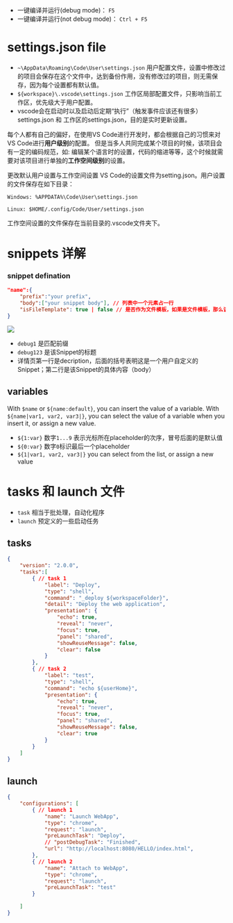 -  一键编译并运行(debug mode)： `F5`
-  一键编译并运行(not debug mode)： `Ctrl + F5`

# settings.json file
- `~\AppData\Roaming\Code\User\settings.json` 用户配置文件，设置中修改过的项目会保存在这个文件中，达到备份作用，没有修改过的项目，则无需保存，因为每个设置都有默认值。
- `${workspace}\.vscode\settings.json` 工作区局部配置文件，只影响当前工作区，优先级大于用户配置。
- vscode会在启动时以及启动后定期“执行”（触发事件应该还有很多）settings.json 和 工作区的settings.json，目的是实时更新设置。

每个人都有自己的偏好，在使用VS Code进行开发时，都会根据自己的习惯来对VS Code进行**用户级别**的配置。
但是当多人共同完成某个项目的时候，该项目会有一定的编码规范，如: 编辑某个语言时的设置，代码的缩进等等，这个时候就需要对该项目进行单独的**工作空间级别**的设置。

更改默认用户设置与工作空间设置
VS Code的设置文件为setting.json。用户设置的文件保存在如下目录：

`Windows: %APPDATA%\Code\User\settings.json`

`Linux: $HOME/.config/Code/User/settings.json`

工作空间设置的文件保存在当前目录的.vscode文件夹下。

# snippets 详解
### snippet defination
```json
"name":{
	"prefix":"your prefix",
	"body":["your snippet body"], // 列表中一个元素占一行 
	"isFileTemplate": true | false // 是否作为文件模板，如果是文件模板，那么该snippet将生成一个特定的初始文件
}
```

![](snippets.png)
- `debug1` 是匹配前缀
- `debug123` 是该Snippet的标题
- 详情页第一行是decription，后面的括号表明这是一个用户自定义的Snippet；第二行是该Snippet的具体内容（body）


## variables
With `$name` or `${name:default}`, you can insert the value of a variable. With `${name|var1, var2, var3|}`, you can select the value of a variable when you insert it, or assign a new value.

- `${1:var}` 数字`1...9` 表示光标所在placeholder的次序，冒号后面的是默认值
- `${0:var}` 数字`0`标识最后一个placeholder
- `${1|var1, var2, var3|}` you can select from the list, or assign a new value


# tasks 和 launch 文件
- `task` 相当于批处理，自动化程序
- `launch` 预定义的一些启动任务

## tasks
```json
{
    "version": "2.0.0",
    "tasks":[
        { // task 1
            "label": "Deploy",
            "type": "shell",
            "command": "_deploy ${workspaceFolder}",
            "detail": "Deploy the web application",
            "presentation": {
                "echo": true,
                "reveal": "never",
                "focus": true,
                "panel": "shared",
                "showReuseMessage": false,
                "clear": false
            }
        },
        { // task 2
            "label": "test",
            "type": "shell",
            "command": "echo ${userHome}",
            "presentation": {
                "echo": true,
                "reveal": "never",
                "focus": true,
                "panel": "shared",
                "showReuseMessage": false,
                "clear": true
            }
        }
    ]
}
```


## launch
```json
{
    "configurations": [
        { // launch 1
            "name": "Launch WebApp",
            "type": "chrome",
            "request": "launch",
            "preLaunchTask": "Deploy",
            // "postDebugTask": "Finished",
            "url": "http://localhost:8080/HELLO/index.html",
        },
        { // launch 2
            "name": "Attach to WebApp",
            "type": "chrome",
            "request": "launch",
            "preLaunchTask": "test"
        }

    ]
}
```

